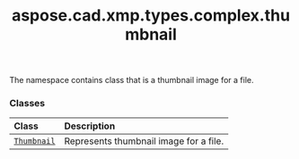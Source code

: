 ﻿---
title: aspose.cad.xmp.types.complex.thumbnail
second_title: Aspose.CAD for Python via .NET API References
description: 
type: docs
weight: 10
url: /aspose.cad.xmp.types.complex.thumbnail/
is_root: false
---

The namespace contains class that is a thumbnail image for a file.

### Classes
| Class | Description |
| :- | :- |
| [`Thumbnail`](/cad/python-net/aspose.cad.xmp.types.complex.thumbnail/thumbnail) | Represents thumbnail image for a file. |



